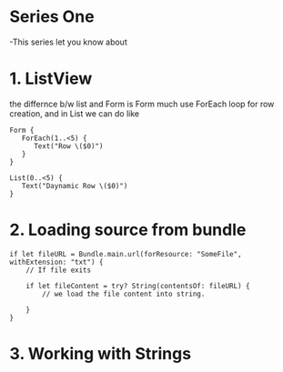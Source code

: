 # Series One
-This series let you know about

# 1. ListView
the differnce b/w list and Form is Form much use ForEach loop for row creation, and in List we can do like

```
Form {
   ForEach(1..<5) {
      Text("Row \($0)")
   }
}
```
```
List(0..<5) {
   Text("Daynamic Row \($0)")
}

```

# 2. Loading source from bundle

```
if let fileURL = Bundle.main.url(forResource: "SomeFile", withExtension: "txt") {
    // If file exits
    
    if let fileContent = try? String(contentsOf: fileURL) {
        // we load the file content into string.
        
    }
}
```

# 3. Working with Strings




